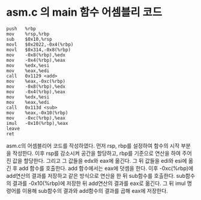 # asm.c 의 main 함수 어셈블리 코드

```
push   %rbp
mov    %rsp,%rbp
sub    $0x10,%rsp
movl   $0x2022,-0x4(%rbp)
movl   $0x314,-0x8(%rbp)
mov    -0x8(%rbp),%edx
mov    -0x4(%rbp),%eax
mov    %edx,%esi
mov    %eax,%edi
call   0x1129 <add>
mov    %eax,-0xc(%rbp)
mov    -0x8(%rbp),%edx
mov    -0x4(%rbp),%eax
mov    %edx,%esi
mov    %eax,%edi
call   0x113d <sub>
mov    %eax,-0x10(%rbp)
mov    -0xc(%rbp),%eax
imul   -0x10(%rbp),%eax
leave
ret
```

asm.c의 어셈블리어 코드를 작성하였다.
먼저 rsp, rbp를 설정하여 함수의 시작 부분을 작성한다. 
이후 rsp를 감소시켜 공간을 할당하고, rbp를 기준으로 연산을 하여 주어진 값을 할당한다. 그리고 그 값들을 edx와 eax에 옮긴다.
그 뒤 값들을 edi와 esi에 옮긴 후 add 함수를 호출한다. add 함수에서는 eax에 덧셈을 한다.
이후 -0xc(%rbp)에 add연산의 결과를 저장하고 같은 방식으로 연산을 한 뒤 sub함수를 호출한다.
sub함수의 결과를 -0x10(%rbp)에 저장한 뒤 add연산의 결과를 eax로 옮긴다.
그 뒤 imul 명령어를 이용해 sub함수의 결과와 add함수의 결과를 곱해 eax에 저장한다.
